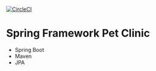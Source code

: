[![CircleCI](https://circleci.com/github/yvnpaz/Spring.svg?style=svg)](https://circleci.com/github/yvnpaz/Spring)


# Spring Framework Pet Clinic

- Spring Boot
- Maven
- JPA
